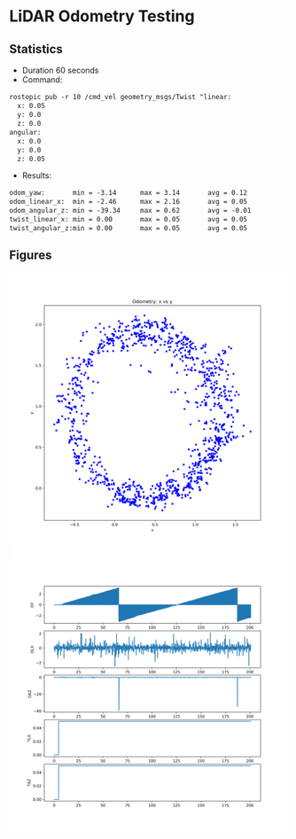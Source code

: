 # LiDAR Odometry Testing

## Statistics

* Duration 60 seconds
* Command: 
```
rostopic pub -r 10 /cmd_vel geometry_msgs/Twist "linear:
  x: 0.05
  y: 0.0
  z: 0.0
angular:
  x: 0.0
  y: 0.0
  z: 0.05
```

* Results:

```
odom_yaw:       min = -3.14      max = 3.14       avg = 0.12      
odom_linear_x:  min = -2.46      max = 2.16       avg = 0.05      
odom_angular_z: min = -39.34     max = 0.62       avg = -0.01     
twist_linear_x: min = 0.00       max = 0.05       avg = 0.05      
twist_angular_z:min = 0.00       max = 0.05       avg = 0.05
```

## Figures

![](figures/LiDAR/odom_pose_viz_200s.png)
![](figures/LiDAR/odom_twist_viz_200s.png)

